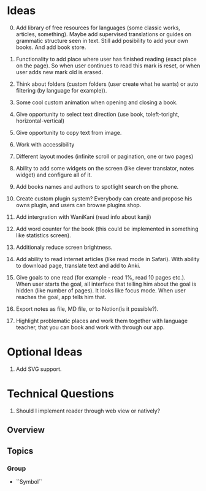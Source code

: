 # Ideas

0. Add library of free resources for languages (some classic works, articles, something). Maybe add supervised translations or guides on grammatic structure seen in text. Still add posibility to add your own books. And add book store.

1. Functionality to add place where user has finished reading (exact place on the page). So when user continues to read this mark is reset, or when user adds new mark old is erased. 
2. Think about folders (custom folders (user create what he wants) or auto filtering (by language for example)).
3. Some cool custom animation when opening and closing a book.
4. Give opportunity to select text direction (use book, toleft-toright, horizontal-vertical)
5. Give opportunity to copy text from image.
6. Work with accessibility
7. Different layout modes (infinite scroll or pagination, one or two pages)
8. Ability to add some widgets on the screen (like clever translator, notes widget) and configure all of it.
9. Add books names and authors to spotlight search on the phone.
10. Create custom plugin system? Everybody can create and propose his owns plugin, and users can browse plugins shop.
11. Add intergration with WaniKani (read info about kanji)
12. Add word counter for the book (this could be implemented in something like statistics screen).
13. Additionaly reduce screen brightness.
14. Add ability to read internet articles (like read mode in Safari). With ability to download page, translate text and add to Anki.
15. Give goals to one read (for example - read 1%, read 10 pages etc.). When user starts the goal, all interface that telling him about the goal is hidden (like number of pages). It looks like focus mode. When user reaches the goal, app tells him that.
16. Export notes as file, MD file, or to Notion(is it possible?).
17. Highlight problematic places and work them together with language teacher, that you can book and work with through our app.



# Optional Ideas

1. Add SVG support.

# Technical Questions

1. Should I implement reader through web view or natively?

## Overview



## Topics

### <!--@START_MENU_TOKEN@-->Group<!--@END_MENU_TOKEN@-->

- <!--@START_MENU_TOKEN@-->``Symbol``<!--@END_MENU_TOKEN@-->
